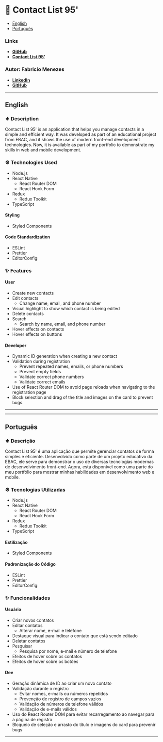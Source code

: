# 📓 Contact List 95'

- [English](#English)
- [Português](#Português)

### Links

- **[GitHub](https://github.com/FabricioMeneze5/contact-list-95)**
- **[Contact List 95'](https://contact-list-95.vercel.app/)**

### Autor: Fabricio Menezes

- **[LinkedIn](https://www.linkedin.com/in/fabricio-meneze5/)**
- **[GitHub](https://www.github.com/FabricioMeneze5)**

---

## English

### ⚜ Description

Contact List 95' is an application that helps you manage contacts in a simple and efficient way. It was developed as part of an educational project from EBAC, and it shows the use of modern front-end development technologies. Now, it is available as part of my portfolio to demonstrate my skills in web and mobile development.

### ⚙ Technologies Used

- Node.js
- React Native
  - React Router DOM
  - React Hook Form
- Redux
  - Redux Toolkit
- TypeScript

#### Styling

- Styled Components

#### Code Standardization

- ESLint
- Prettier
- EditorConfig

### ✨ Features

#### User

- Create new contacts
- Edit contacts
  - Change name, email, and phone number
- Visual highlight to show which contact is being edited
- Delete contacts
- Search
  - Search by name, email, and phone number
- Hover effects on contacts
- Hover effects on buttons

#### Developer

- Dynamic ID generation when creating a new contact
- Validation during registration
  - Prevent repeated names, emails, or phone numbers
  - Prevent empty fields
  - Validate correct phone numbers
  - Validate correct emails
- Use of React Router DOM to avoid page reloads when navigating to the registration page
- Block selection and drag of the title and images on the card to prevent bugs

---

---

## Português

### ⚜ Descrição

Contact List 95' é uma aplicação que permite gerenciar contatos de forma simples e eficiente. Desenvolvido como parte de um projeto educativo da EBAC, ele serve para demonstrar o uso de diversas tecnologias modernas de desenvolvimento front-end. Agora, está disponível como uma parte do meu portfólio para mostrar minhas habilidades em desenvolvimento web e mobile.

### ⚙ Tecnologias Utilizadas

- Node.js
- React Native
  - React Router DOM
  - React Hook Form
- Redux
  - Redux Toolkit
- TypeScript

#### Estilização

- Styled Components

#### Padronização do Código

- ESLint
- Prettier
- EditorConfig

### ✨ Funcionalidades

#### Usuário

- Criar novos contatos
- Editar contatos
  - Alterar nome, e-mail e telefone
- Destaque visual para indicar o contato que está sendo editado
- Deletar contatos
- Pesquisar
  - Pesquisa por nome, e-mail e número de telefone
- Efeitos de hover sobre os contatos
- Efeitos de hover sobre os botões

#### Dev

- Geração dinâmica de ID ao criar um novo contato
- Validação durante o registro
  - Evitar nomes, e-mails ou números repetidos
  - Prevenção de registro de campos vazios
  - Validação de números de telefone válidos
  - Validação de e-mails válidos
- Uso do React Router DOM para evitar recarregamento ao navegar para a página de registro
- Bloqueio de seleção e arrasto do título e imagens do card para prevenir bugs

---
